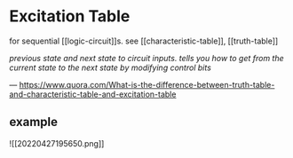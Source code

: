 # Excitation Table

for sequential [[logic-circuit]]s. see [[characteristic-table]], [[truth-table]]

_previous state and next state to circuit inputs. tells you how to get from the current state to the next state by modifying control bits_

&mdash; <https://www.quora.com/What-is-the-difference-between-truth-table-and-characteristic-table-and-excitation-table>

## example

![[20220427195650.png]]
